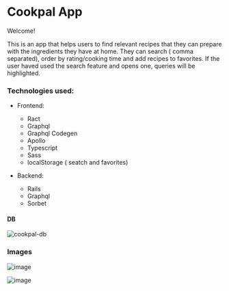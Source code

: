 # Cookpal App

Welcome!

This is an app that helps users to find relevant recipes that they can prepare with the ingredients they have at home.
They can search ( comma separated), order by rating/cooking time and add recipes to favorites.
If the user haved used the search feature and opens one, queries will be highlighted.

### Technologies used:

- Frontend:
  - Ract
  - Graphql
  - Graphql Codegen
  - Apollo
  - Typescript
  - Sass
  - localStorage ( seatch and favorites)

- Backend:
  - Rails
  - Graphql
  - Sorbet

#### DB

![cookpal-db](https://github.com/user-attachments/assets/abd78dc3-7b7b-4ecc-a663-8792dec661f6)

### Images

![image](https://github.com/user-attachments/assets/b8cf47da-0eaa-4608-ab4f-d7939be8912d)

![image](https://github.com/user-attachments/assets/d70e20fb-807e-42ce-88e5-8aab427d5dbe)

